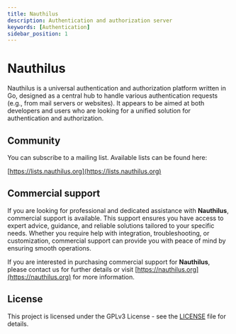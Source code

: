 ```yaml
---
title: Nauthilus
description: Authentication and authorization server
keywords: [Authentication]
sidebar_position: 1
---
```

# Nauthilus

Nauthilus is a universal authentication and authorization platform written in Go, designed as a central hub to handle
various authentication requests (e.g., from mail servers or websites). It appears to be aimed at both developers and
users who are looking for a unified solution for authentication and authorization.

## Community

You can subscribe to a mailing list. Available lists can be found here:

[https://lists.nauthilus.org](https://lists.nauthilus.org)

## Commercial support

If you are looking for professional and dedicated assistance with **Nauthilus**, commercial support is available.
This support ensures you have access to expert advice, guidance, and reliable solutions tailored to your specific
needs. Whether you require help with integration, troubleshooting, or customization, commercial support can provide
you with peace of mind by ensuring smooth operations.

If you are interested in purchasing commercial support for **Nauthilus**, please contact us for further details or
visit [https://nauthilus.org](https://nauthilus.org) for more information.

## License

This project is licensed under the GPLv3 License - see the [LICENSE](LICENSE) file for details.

